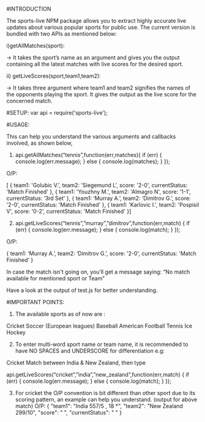 #INTRODUCTION

The sports-live NPM package allows you to extract highly accurate live updates about various popular sports for public use. The current version is bundled with two APIs as mentioned below:

i)getAllMatches(sport):

-> It takes the sport’s name as an argument and gives you the output containing all the latest matches with live scores for the desired sport.

ii) getLiveScores(sport,team1,team2):

-> It takes three argument where team1 and team2 signifies the names of the opponents playing the sport. It gives the output as the live score for the concerned match.

 
#SETUP:
var api = require('sports-live');
 
#USAGE:

This can help you understand the various arguments and callbacks involved, as shown below, 

1) api.getAllMatches(“tennis”,function(err,matches){
    if (err) {
        console.log(err.message);
    }
    else {
        console.log(matches);
    }
});

O/P: 

[ { team1: 'Golubic V.',
    team2: 'Siegemund L',
    score: '2-0',
    currentStatus: 'Match Finished' },
  { team1: 'Youzhny M.',
    team2: 'Almagro N',
    score: '1-1',
    currentStatus: ‘3rd Set' },
{ team1: ‘Murray A.’,
    team2: ‘Dimitrov G.’,
    score: '2-0',
    currentStatus: 'Match Finished' },
  { team1: 'Karlovic I.',
    team2: 'Pospisil V',
    score: '0-2',
    currentStatus: 'Match Finished' }]


2) api.getLiveScores(“tennis”,”murray”,”dimitrov”,function(err,match) {
    if (err) {
        console.log(err.message);
    }
    else {
       console.log(match);
    }
});
 
O/P:

{ team1: ‘Murray A.’,
    team2: ‘Dimitrov G.’,
    score: '2-0',
    currentStatus: 'Match Finished' }

In case the match isn't going on, you’ll get a message saying:
 “No match available for mentioned sport or Team”

Have a look at the output of test.js for better understanding.

#IMPORTANT POINTS:

1) The available sports as of now are :

Cricket
Soccer (European leagues)
Baseball
American Football
Tennis
Ice Hockey

2)  To enter multi-word sport name or team name, it is recommended to have NO SPACES and UNDERSCORE for differentiation e.g:

Cricket Match between India & New Zealand, then type

api.getLiveScores(“cricket”,”india”,”new_zealand”,function(err,match) {
    if (err) {
        console.log(err.message);
    }
    else {
       console.log(match);
    }
});

3) For cricket the O/P convention is bit different than other sport due to its scoring pattern, an example can help you understand. (output for above match)
O/P:
{
  "team1": "India 557/5 ,  18 *",
  "team2": "New Zealand 299/10",
  "score": " ",
  "currentStatus": " "
}
